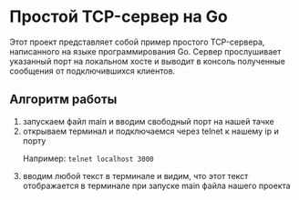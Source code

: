 # Простой TCP-сервер на Go

Этот проект представляет собой пример простого TCP-сервера, написанного на языке программирования Go. Сервер прослушивает указанный порт на локальном хосте и выводит в консоль полученные сообщения от подключившихся клиентов.

## Алгоритм работы
<ol>
  <li>запускаем файл main и вводим свободный порт на нашей тачке</li>
  <li>открываем терминал и подключаемся через telnet к нашему ip и порту
    
Например:
    `telnet localhost 3000`
  </li>
  <li>вводим любой текст в терминале и видим, что этот текст отображается в терминале при запуске main файла нашего проекта</li>
</ol>

